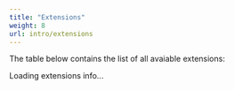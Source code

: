 ```yaml
---
title: "Extensions"
weight: 8
url: intro/extensions
---
```


The table below contains the list of all avaiable extensions:

<script src="{{<relurl url="/js/stackgres-postgres-extensions-list-v2.js">}}"></script>
<div class="postgresExtensions">Loading extensions info...</div>
